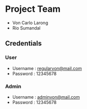 # Project Team

- Von Carlo Larong
- Rio Sumandal

## Credentials

### User

- Username : regularvon@mail.com
- Password : 12345678

### Admin

- Username : adminvon@mail.com
- Password : 12345678

